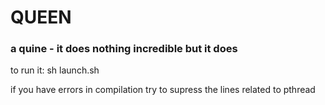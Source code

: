 # QUEEN

### a quine - it does nothing incredible but it does

to run it: sh launch.sh

if you have errors in compilation try to supress the lines related to pthread
